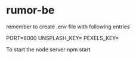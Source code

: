 # rumor-be

remember to create .env file with following entries

PORT=8000
UNSPLASH_KEY=<key>
PEXELS_KEY=<key>

To start the node server 
npm start

